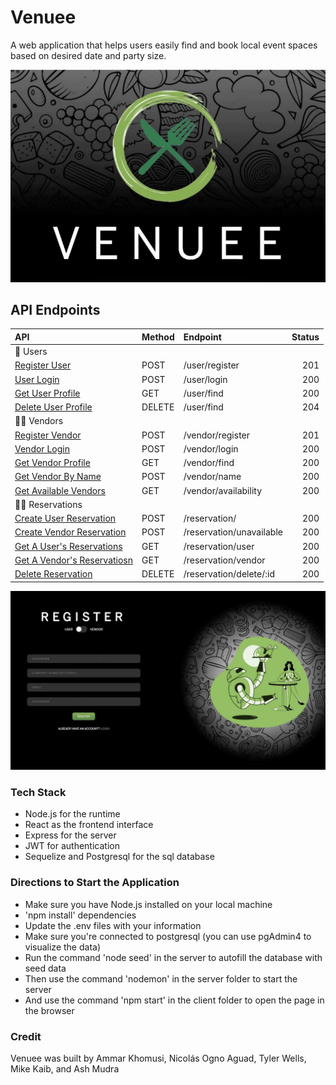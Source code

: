 # Venuee

A web application that helps users easily find and book local event spaces based on desired date and party size.

![venuee main](readmeImgs/main.png)

## API Endpoints

| API                                                  | Method  | Endpoint                           |  Status |
| :--------------------------------------------------- | :------ | :--------------------------------- | ------: |
| 📝 Users                                             |
| [Register User](#registerUser)                       | POST    | /user/register                     |     201 |
| [User Login](#userLogin)                             | POST    | /user/login                        |     200 |
| [Get User Profile](#getUser)                          | GET     | /user/find                          |     200 |
| [Delete User Profile](#deleteUser)                    | DELETE  | /user/find                          |     204 |
| 🧑‍🏫 Vendors                                           |
| [Register Vendor](#registerVendor)                   | POST    | /vendor/register                   |     201 |
| [Vendor Login](#vendorLogin)                         | POST    | /vendor/login                      |     200 |
| [Get Vendor Profile](#getVendorProfile)                | GET     | /vendor/find                        |     200 |
| [Get Vendor By Name](#getVendorByName)               | POST    | /vendor/name                       |     200 |
| [Get Available Vendors](#getAvailableVendors)        | GET     | /vendor/availability               |     200 |
| 🙋‍♀️ Reservations                                      |
| [Create User Reservation](#createUserReservation)    | POST    | /reservation/                      |     200 |
| [Create Vendor Reservation](#createVendorReservation)| POST    | /reservation/unavailable           |     200 |
| [Get A User's Reservations](#getUserReservations)    | GET     | /reservation/user                  |     200 |
| [Get A Vendor's Reservatiosn](#getVendorReservations)| GET     | /reservation/vendor                |     200 |
| [Delete Reservation](#deleteReservationById)         | DELETE  | /reservation/delete/:id            |     200 |

![register](readmeImgs/register.png)

### Tech Stack
- Node.js for the runtime
- React as the frontend interface
- Express for the server
- JWT for authentication
- Sequelize and Postgresql for the sql database

### Directions to Start the Application
- Make sure you have Node.js installed on your local machine
- 'npm install' dependencies
- Update the .env files with your information
- Make sure you're connected to postgresql
  (you can use pgAdmin4 to visualize the data)
- Run the command 'node seed' in the server to autofill the database with seed data
- Then use the command 'nodemon' in the server folder to start the server
- And use the command 'npm start' in the client folder to open the page in the browser

### Credit
Venuee was built by Ammar Khomusi, Nicolás Ogno Aguad, Tyler Wells, Mike Kaib, and Ash Mudra

